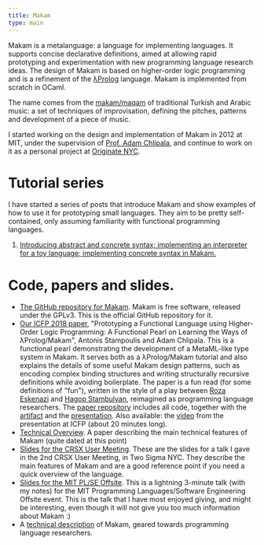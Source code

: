 ```yaml
---
title: Makam
type: main
---
```


Makam is a metalanguage: a language for implementing languages. It supports
concise declarative definitions, aimed at allowing rapid prototyping and experimentation
with new programming language research ideas. The design of Makam is based on higher-order logic
programming and is a refinement of the [λProlog](http://www.lix.polytechnique.fr/~dale/lProlog/) language. Makam is implemented from scratch in OCaml.

The name comes from the [makam/maqam](https://en.wikipedia.org/wiki/Turkish_makam) of traditional Turkish and Arabic music: a set of
techniques of improvisation, defining the pitches, patterns and development of a piece of music.

I started working on the design and implementation of Makam in 2012 at MIT, under the
supervision of [Prof. Adam Chlipala](http://adam.chlipala.net/), and continue to work on it as a
personal project at [Originate NYC](http://www.originate.com/).

# Tutorial series

I have started a series of posts that introduce Makam and show examples of how to use it
for prototyping small languages. They aim to be pretty self-contained, only assuming
familiarity with functional programming languages.

1. [Introducing abstract and concrete syntax; implementing an interpreter for a toy language; implementing concrete syntax in Makam.](/blog/makam-tutorial-01/)

# Code, papers and slides.

- [The GitHub repository for Makam](http://github.com/astampoulis/makam).
  Makam is free software, released under the GPLv3. This is the
  official GitHub repository for it.
- [Our ICFP 2018 paper](https://github.com/astampoulis/makam-paper-funpearl/raw/master/published.pdf), "Prototyping a Functional Language using Higher-Order Logic Programming: A Functional Pearl on Learning the Ways of λProlog/Makam", Antonis Stampoulis and Adam Chlipala. This is a functional pearl demonstrating the development of a MetaML-like type system in Makam. It serves both as a λProlog/Makam tutorial and also explains the details of some useful Makam design patterns, such as encoding complex binding structures and writing structurally recursive definitions while avoiding boilerplate. The paper is a fun read (for some definitions of "fun"), written in the style of a play between [Roza Eskenazi](https://en.wikipedia.org/wiki/Roza_Eskenazi) and [Hagop Stambulyan](https://en.wikipedia.org/wiki/Agapios_Tomboulis), reimagined as programming language researchers. The [paper repository](https://github.com/astampoulis/makam-paper-funpearl/) includes all code, together with the [artifact](https://github.com/astampoulis/makam-paper-funpearl/raw/master/makam-funpearl-artifact.zip) and the [presentation](https://rawcdn.githack.com/astampoulis/makam-paper-funpearl/5634404aad01b3c62514cfeeebfe44a4122f5c13/slides/index.html). Also available: the [video](https://dl.acm.org/ft_gateway.cfm?id=3236788&ftid=2006435) from the presentation at ICFP (about 20 minutes long).
- [Technical Overview](techoverview.pdf). A paper describing the
    main technical features of Makam (quite dated at this point)
- [Slides for the CRSX User Meeting](slides-crsx.pdf). These are
    the slides for a talk I gave in the 2nd CRSX User Meeting, in Two
    Sigma NYC. They describe the main features of Makam and are a good
    reference point if you need a quick overview of the language.
- [Slides for the MIT PL/SE Offsite](slides-lightning.pdf). This
    is a lightning 3-minute talk (with my notes) for the MIT
    Programming Languages/Software Engineering Offsite event. This is
    the talk that I have most enjoyed giving, and might be
    interesting, even though it will not give you too much information
    about Makam :)
- A [technical description](technical) of Makam, geared towards
  programming language researchers.
